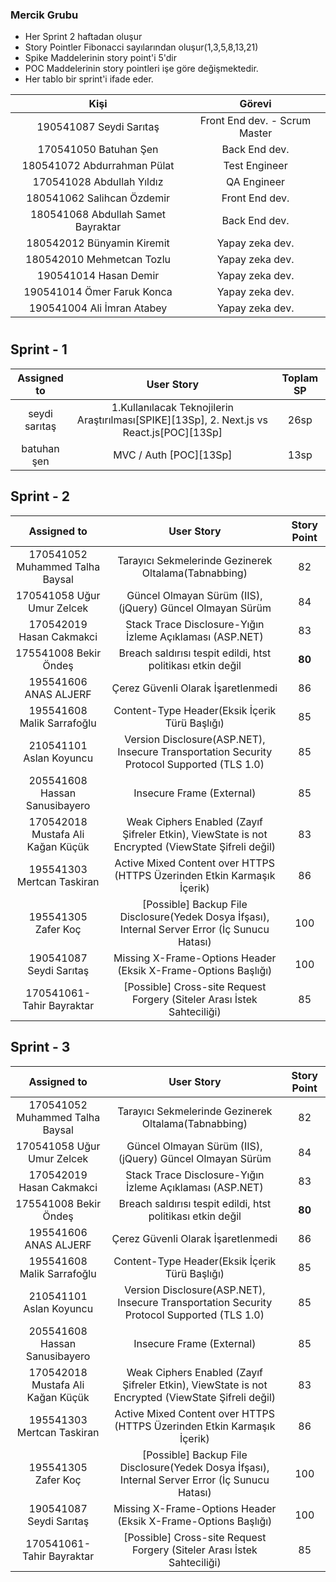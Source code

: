 
### Mercik Grubu 
- Her Sprint 2 haftadan oluşur
- Story Pointler Fibonacci sayılarından oluşur(1,3,5,8,13,21)
- Spike Maddelerinin story point'i 5'dir
- POC Maddelerinin story pointleri işe göre değişmektedir.
- Her tablo bir sprint'i ifade eder.

| Kişi  | Görevi |
| :-----: | :---: | 
| 190541087 Seydi Sarıtaş   | Front End dev. - Scrum Master | 
| 170541050 Batuhan Şen | Back End dev.|
| 180541072 Abdurrahman Pülat | Test Engineer|
| 170541028 Abdullah Yıldız | QA Engineer |
| 180541062 Salihcan Özdemir   | Front End dev. | 
| 180541068 Abdullah Samet Bayraktar   | Back End dev.  | 
| 180542012 Bünyamin Kiremit   | Yapay zeka dev. | 
| 180542010 Mehmetcan Tozlu   | Yapay zeka dev. | 
| 190541014 Hasan Demir  | Yapay zeka dev. | 
| 190541014 Ömer Faruk Konca  | Yapay zeka dev.| 
| 190541004 Ali İmran Atabey  | Yapay zeka dev.| 
#

## Sprint - 1

| Assigned to  | User Story  | Toplam SP |
| :-----: | :---: | :---: |
| seydi sarıtaş   | 1.Kullanılacak Teknojilerin Araştırılması[SPIKE][13Sp], 2. Next.js vs React.js[POC][13Sp]| 26sp |
| batuhan şen | MVC / Auth [POC][13Sp] | 13sp
## Sprint - 2

| Assigned to  | User Story  | Story Point |
| :-----: | :---: | :---: |
| 170541052 Muhammed Talha Baysal    | Tarayıcı Sekmelerinde Gezinerek Oltalama(Tabnabbing) | 82 |
| 170541058 Uğur Umur Zelcek   | Güncel Olmayan Sürüm  (IIS), (jQuery) Güncel Olmayan Sürüm | 84 |
| 170542019 Hasan Cakmakci   | Stack Trace Disclosure-Yığın İzleme Açıklaması (ASP.NET) | 83 |
| 175541008 Bekir Öndeş    | Breach saldırısı tespit edildi, htst politikası etkin değil | **80** |
| 195541606 ANAS ALJERF | Çerez Güvenli Olarak İşaretlenmedi | 86 |
| 195541608  Malik Sarrafoğlu   | Content-Type Header(Eksik İçerik Türü Başlığı)  | 85 |
| 210541101 Aslan Koyuncu     | Version Disclosure(ASP.NET), Insecure Transportation Security Protocol Supported (TLS 1.0) | 85 |
| 205541608 Hassan Sanusibayero    | Insecure Frame (External) | 85|
| 170542018 Mustafa Ali Kağan Küçük  | Weak Ciphers Enabled (Zayıf Şifreler Etkin), ViewState is not Encrypted (ViewState Şifreli değil) | 83 |
| 195541303 Mertcan Taskiran  | Active Mixed Content over HTTPS (HTTPS Üzerinden Etkin Karmaşık İçerik) | 86 |
| 195541305 Zafer Koç  | [Possible] Backup File Disclosure(Yedek Dosya İfşası), Internal Server Error (İç Sunucu Hatası) | 100 |
| 190541087 Seydi Sarıtaş   | Missing X-Frame-Options Header (Eksik X-Frame-Options Başlığı) | 100 |
| 170541061-Tahir Bayraktar  | [Possible] Cross-site Request Forgery (Siteler Arası İstek Sahteciliği) | 85 |

## Sprint - 3

| Assigned to  | User Story  | Story Point |
| :-----: | :---: | :---: |
| 170541052 Muhammed Talha Baysal    | Tarayıcı Sekmelerinde Gezinerek Oltalama(Tabnabbing) | 82 |
| 170541058 Uğur Umur Zelcek   | Güncel Olmayan Sürüm  (IIS), (jQuery) Güncel Olmayan Sürüm | 84 |
| 170542019 Hasan Cakmakci   | Stack Trace Disclosure-Yığın İzleme Açıklaması (ASP.NET) | 83 |
| 175541008 Bekir Öndeş    | Breach saldırısı tespit edildi, htst politikası etkin değil | **80** |
| 195541606 ANAS ALJERF | Çerez Güvenli Olarak İşaretlenmedi | 86 |
| 195541608  Malik Sarrafoğlu   | Content-Type Header(Eksik İçerik Türü Başlığı)  | 85 |
| 210541101 Aslan Koyuncu     | Version Disclosure(ASP.NET), Insecure Transportation Security Protocol Supported (TLS 1.0) | 85 |
| 205541608 Hassan Sanusibayero    | Insecure Frame (External) | 85|
| 170542018 Mustafa Ali Kağan Küçük  | Weak Ciphers Enabled (Zayıf Şifreler Etkin), ViewState is not Encrypted (ViewState Şifreli değil) | 83 |
| 195541303 Mertcan Taskiran  | Active Mixed Content over HTTPS (HTTPS Üzerinden Etkin Karmaşık İçerik) | 86 |
| 195541305 Zafer Koç  | [Possible] Backup File Disclosure(Yedek Dosya İfşası), Internal Server Error (İç Sunucu Hatası) | 100 |
| 190541087 Seydi Sarıtaş   | Missing X-Frame-Options Header (Eksik X-Frame-Options Başlığı) | 100 |
| 170541061-Tahir Bayraktar  | [Possible] Cross-site Request Forgery (Siteler Arası İstek Sahteciliği) | 85 |


